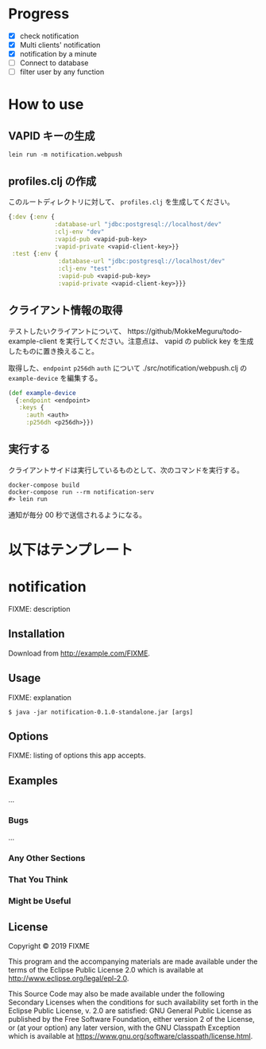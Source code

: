 # Progress
- [X] check notification
- [X] Multi clients' notification
- [X] notification by a minute
- [ ] Connect to database
- [ ] filter user by any function

# How to use

## VAPID キーの生成
```shell
lein run -m notification.webpush
```

## profiles.clj の作成
このルートディレクトリに対して、 `profiles.clj` を生成してください。

```clojure:profiles.clj
{:dev {:env {
             :database-url "jdbc:postgresql://localhost/dev"
             :clj-env "dev"
             :vapid-pub <vapid-pub-key>
             :vapid-private <vapid-client-key>}}
 :test {:env {
              :database-url "jdbc:postgresql://localhost/dev"
              :clj-env "test"
              :vapid-pub <vapid-pub-key>
              :vapid-private <vapid-client-key>}}}
```

## クライアント情報の取得
テストしたいクライアントについて、 https://github/MokkeMeguru/todo-example-client を実行してください。注意点は、 vapid の publick key を生成したものに置き換えること。

取得した、`endpoint` `p256dh` `auth` について ./src/notification/webpush.clj の `example-device` を編集する。

```clojure:./src/notification/webpush.clj
(def example-device
  {:endpoint <endpoint>
   :keys {
     :auth <auth>
     :p256dh <p256dh>}})
```

## 実行する

クライアントサイドは実行しているものとして、次のコマンドを実行する。

```shell
docker-compose build
docker-compose run --rm notification-serv
#> lein run
```

通知が毎分 00 秒で送信されるようになる。

# 以下はテンプレート
# notification

FIXME: description

## Installation

Download from http://example.com/FIXME.

## Usage

FIXME: explanation

    $ java -jar notification-0.1.0-standalone.jar [args]

## Options

FIXME: listing of options this app accepts.

## Examples

...

### Bugs

...

### Any Other Sections
### That You Think
### Might be Useful

## License

Copyright © 2019 FIXME

This program and the accompanying materials are made available under the
terms of the Eclipse Public License 2.0 which is available at
http://www.eclipse.org/legal/epl-2.0.

This Source Code may also be made available under the following Secondary
Licenses when the conditions for such availability set forth in the Eclipse
Public License, v. 2.0 are satisfied: GNU General Public License as published by
the Free Software Foundation, either version 2 of the License, or (at your
option) any later version, with the GNU Classpath Exception which is available
at https://www.gnu.org/software/classpath/license.html.
